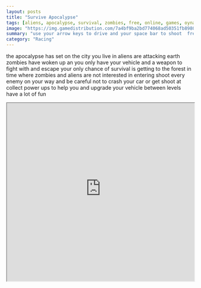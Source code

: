 ```yaml
---
layout: posts
title: "Survive Apocalypse"
tags: [aliens, apocalypse, survival, zombies, free, online, games, oyna, game, free, games, play, play, games]
image: "https://img.gamedistribution.com/7a4bf9ba2bd774068ad50351fb898076.jpg"
summary: "use your arrow keys to drive and your space bar to shoot  free online games oyna game free games play play games"
category: "Racing"
---
```


the apocalypse has set on the city you live in aliens are attacking earth zombies have woken up an you only have your vehicle and a weapon to fight with and escape your only chance of survival is getting to the forest in time where zombies and aliens are not interested in entering shoot every enemy on your way and be careful not to crash your car or get shoot at collect power ups to help you and upgrade your vehicle between levels have a lot of fun

<iframe width="100%" height="480px;" src="https://flash.gamedistribution.com?game=7a4bf9ba2bd774068ad50351fb898076"></iframe>